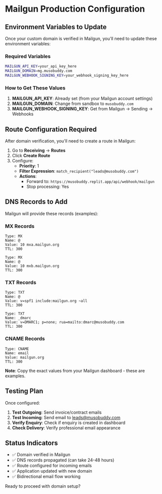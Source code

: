 # Mailgun Production Configuration

## Environment Variables to Update

Once your custom domain is verified in Mailgun, you'll need to update these environment variables:

### Required Variables
```bash
MAILGUN_API_KEY=your_api_key_here
MAILGUN_DOMAIN=mg.musobuddy.com
MAILGUN_WEBHOOK_SIGNING_KEY=your_webhook_signing_key_here
```

### How to Get These Values

1. **MAILGUN_API_KEY**: Already set (from your Mailgun account settings)
2. **MAILGUN_DOMAIN**: Change from sandbox to `musobuddy.com`
3. **MAILGUN_WEBHOOK_SIGNING_KEY**: Get from Mailgun → Sending → Webhooks

## Route Configuration Required

After domain verification, you'll need to create a route in Mailgun:

1. Go to **Receiving** → **Routes**
2. Click **Create Route**
3. Configure:
   - **Priority**: 1
   - **Filter Expression**: `match_recipient("leads@musobuddy.com")`
   - **Actions**: 
     - Forward to: `https://musobuddy.replit.app/api/webhook/mailgun`
     - Stop processing: Yes

## DNS Records to Add

Mailgun will provide these records (examples):

### MX Records
```
Type: MX
Name: @
Value: 10 mxa.mailgun.org
TTL: 300

Type: MX  
Name: @
Value: 10 mxb.mailgun.org
TTL: 300
```

### TXT Records
```
Type: TXT
Name: @
Value: v=spf1 include:mailgun.org ~all
TTL: 300

Type: TXT
Name: _dmarc
Value: v=DMARC1; p=none; rua=mailto:dmarc@musobuddy.com
TTL: 300
```

### CNAME Records
```
Type: CNAME
Name: email
Value: mailgun.org
TTL: 300
```

**Note**: Copy the exact values from your Mailgun dashboard - these are examples.

## Testing Plan

Once configured:

1. **Test Outgoing**: Send invoice/contract emails
2. **Test Incoming**: Send email to leads@musobuddy.com
3. **Verify Enquiry**: Check if enquiry is created in dashboard
4. **Check Delivery**: Verify professional email appearance

## Status Indicators

- ✅ Domain verified in Mailgun
- ✅ DNS records propagated (can take 24-48 hours)
- ✅ Route configured for incoming emails
- ✅ Application updated with new domain
- ✅ Bidirectional email flow working

Ready to proceed with domain setup?